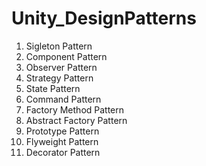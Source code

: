 # Unity_DesignPatterns

1. Sigleton Pattern
2. Component Pattern
3. Observer Pattern
4. Strategy Pattern
5. State Pattern
6. Command Pattern
7. Factory Method Pattern
8. Abstract Factory Pattern
9. Prototype Pattern
10. Flyweight Pattern
11. Decorator Pattern
